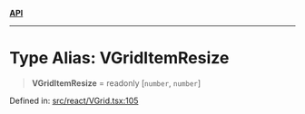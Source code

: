 [**API**](../../API.md)

***

# Type Alias: VGridItemResize

> **VGridItemResize** = readonly \[`number`, `number`\]

Defined in: [src/react/VGrid.tsx:105](https://github.com/inokawa/virtua/blob/e20a4f47afebc2fcd9b1badc4340caba09d9d952/src/react/VGrid.tsx#L105)
